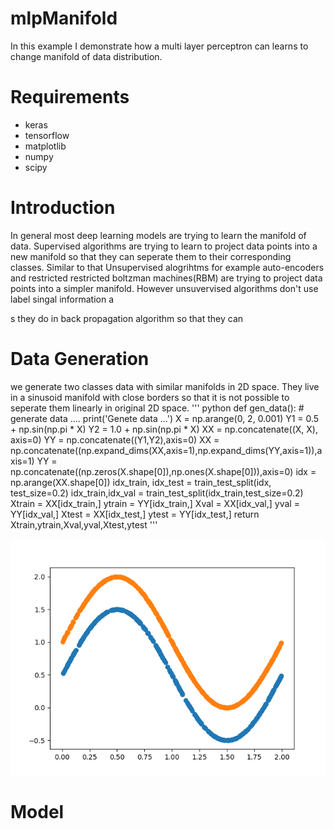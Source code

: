 # mlpManifold
In this example I demonstrate how a multi layer perceptron can learns to change manifold of data distribution.

# Requirements
* keras
* tensorflow
* matplotlib
* numpy
* scipy



# Introduction
In general most deep learning models are trying to learn the manifold of data. Supervised algorithms are trying to learn to project data points into a new manifold so that they can seperate them to their corresponding classes. Similar to that Unsupervised alogrihtms for example auto-encoders and restricted restricted boltzman machines(RBM) are trying to project data points into a simpler manifold. However unsuvervised algorithms don't use label singal information a 

s they do in back propagation algorithm so that they can 

# Data Generation
we generate two classes data with similar manifolds in 2D space. They live in a sinusoid manifold with close borders so that it is not possible to seperate them linearly in original 2D space.
''' python
def gen_data(): 
    # generate data ....
    print('Genete data ...')
    X = np.arange(0, 2, 0.001)
    Y1 = 0.5 + np.sin(np.pi * X)
    Y2 = 1.0 + np.sin(np.pi * X) 
    XX = np.concatenate((X, X), axis=0)
    YY = np.concatenate((Y1,Y2),axis=0)
    XX = np.concatenate((np.expand_dims(XX,axis=1),np.expand_dims(YY,axis=1)),axis=1)
    YY = np.concatenate((np.zeros(X.shape[0]),np.ones(X.shape[0])),axis=0)
    idx = np.arange(XX.shape[0])
    idx_train, idx_test = train_test_split(idx, test_size=0.2)
    idx_train,idx_val = train_test_split(idx_train,test_size=0.2)
    Xtrain = XX[idx_train,]
    ytrain = YY[idx_train,]
    Xval = XX[idx_val,]
    yval = YY[idx_val,]
    Xtest = XX[idx_test,]
    ytest = YY[idx_test,]
    return Xtrain,ytrain,Xval,yval,Xtest,ytest
'''
<p align="center">
  <img "Original 2D space of data with sinusoid manifold." src="frames/0.png" />
</p>

# Model



